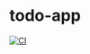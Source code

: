# todo-app 

[![CI](https://github.com/corenthin-lebreton/todo-app/actions/workflows/ci.yml/badge.svg?branch=dev&event=status)](https://github.com/corenthin-lebreton/todo-app/actions/workflows/ci.yml)